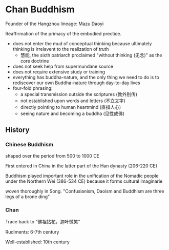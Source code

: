 # Chan Buddhism

Founder of the Hangzhou lineage: Mazu Daoyi

Reaffirmation of the primacy of the embodied prectice.

- does not enter the mud of conceptual thinking because ultimately thinking is irrelavent to the realization of truth
  - 慧能, the sixth patriarch proclaimed "without thinking (无念)" as the core doctrine
- does not seek help from supermundane source
- does not require extensive study or training
- everything has buddha-nature, and the only thing we need to do is to rediscover our own Buddha-nature through day-to-day lives
- four-fold phrasing:
  - a special transmission outside the scriptures (教外别传)
  - not established upon words and letters (不立文字)
  - directly pointing to human heartmind (直指人心)
  - seeing nature and becoming a buddha (见性成佛)

## History

### Chinese Buddhism

shaped over the period from 500 to 1000 CE

First entered in China in the latter part of the Han dynasty (206-220 CE)

Buddhism played important role in the unification of the Nomadic people under the Northern Wei (386-534 CE) because it forms cultural imaginarie

woven thoroughly in Song. "Confusianism, Daoism and Buddhism are three legs of a brone ding"

### Chan

Trace back to "佛祖拈花，迦叶微笑"

Rudiments: 6-7th century

Well-established: 10th century

